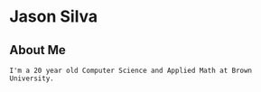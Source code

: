 # Jason Silva

## About Me
    I'm a 20 year old Computer Science and Applied Math at Brown University.